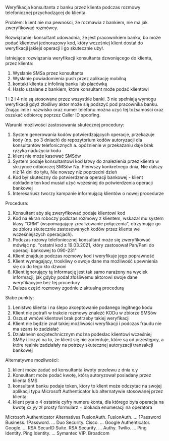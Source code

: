 Weryfikacja konsultanta z banku przez klienta podczas rozmowy telefonicznej przychodzącej do klienta.
 
 
Problem: klient nie ma pewności, że rozmawia z bankiem, nie ma jak zweryfikować rozmówcy.

Rozwiązanie: konsultant udowadnia, że jest pracownikiem banku, bo może podać klientowi jednorazowy kod, który wcześniej klient dostał do weryfikacji jakiejś operacji i go skutecznie użył.
 
Istniejące rozwiązania weryfikacji konsultanta dzwoniącego do klienta, przez klienta:
1.	Wysłanie SMSa przez konsultanta
2.	Wysłanie powiadomienia push przez aplikację mobilną
3.	kontakt klienta z infolinią banku lub placówką
4.	Hasło ustalane z bankiem, które konsultant może podać klientowi

1 i 2 i 4 nie są stosowane przez wszystkie banki.
3 nie spełniają wymogu weryfikacji gdyż złośliwy aktor może się podszyć pod pracownika banku. Znając imie i nazwisko oraz numer telefonu można uzyć tej tożsamości oraz oszukać odbiorcę poprzez Caller ID spoofing.

Warunki mozliwości zastosowania skutecznej procedury: 
1.	System generowania kodów potwierdzających operacje, przekazuje kody (np. po 3 dniach) do repozytorium kodów autoryzacji dla konsultantów telefonicznych
a.	opóźnienie w przekazaniu daje brak ryzyka nadużycia kodu
2.	klient nie może kasować SMSów
3.	System podaje konsultantowi kod łatwy do znalezienia przez klienta w skrzynce odbiorczej SMSów Np. Pierwszy konkretnego dnia, Nie dalszy niż 14 dni do tyłu, Nie nowszy niż poprzedni dzień
4.	Kod był skuteczny do potwierdzenia operacji bankowej - klient dokładnie ten kod musiał użyć wcześniej do potwierdzenia operacji bankowej
5.	Interesariusz tworzy kampanie informującą klientów o nowej procedurze
 
Procedura: 
1.	Konsultant aby się zweryfikować podaje klientowi kod 
2.	Kod na ekran roboczy podczas rozmowy z klientem, wskazał mu system klasy "CRM" (wspomagający zrealizowanie połączenia", otrzymując go ze zbioru skutecznie zastosowanych kodów przez klienta we wcześniejszych operacjach).
3. Podczas rozowy telefoniecznej konsultant może się zweryfikować mówiąc np. "ostatni kod z 19.03.2021, który zastosował Pan/Pani do operacji bankowej to 090-231"
4. Klient znajduje podczas rozmowy kod i weryfikuje jego poprawność
5. Klient wymagający, troskliwy o swoje dane ma możliwość upewnienia się co do tego kto dzwoni
6. Klient ignorujący tą informację jest tak samo narażony na wyciek informacji, jak gdyby podał złośliwemu aktorowi swoje dane weryfikacyjne bez tej procedury
7.	Dalsza część rozmowy zgodnie z aktualną procedurą
 
 
Słabe punkty:
1.	Lenistwo klienta i na ślepo akceptowanie podanego legitnego kodu
2.	Klient nie potrafi w trakcie rozmowy znaleźć KODu w zbiorze SMSów
3.	Oszust wmówi klientowi brak potrzeby takiej weryfikacji
4.	Klient nie będzie znał takiej możliwości weryfikacji i podczas fraudu nie ma szans to zadziałać
5.	Działaneim socjotechnicznym można podesłac klientowi wcześniej SMSy i liczyć na to, że klient się nie zorientuje, które są od przestępcy, a które realnie zadziałały na potrzey skutecznej autoryzacji transakcji bankowej

Alternatywne mozliwości:
1. klient może żadać od konsultanta kwoty przelewu z dnia x.y
2. Konsultant może podać kwotę, którą autoryzował posiadany przez klienta SMS
3. konsultant banku podaje token, ktory to klient może odczytac na swojej aplikacji typu Microsoft Authenticator lub alternatywie stosowanej przez klienta
4. klient pyta o 4 ostatnie cyfry numeru konta, dla którego była operacja na kwotę xx,yy zł prosty formularz <numer operacji> <data> + blokada enumeracji na operatora
 



Microsoft Authenticator Alternatives
FusionAuth. FusionAuth. ...
1Password Business. 1Password. ...
Duo Security. Cisco. ...
Google Authenticator. Google. ...
RSA SecurID Suite. RSA Security. ...
Authy. Twilio. ...
Ping Identity. Ping Identity. ...
Symantec VIP. Broadcom



